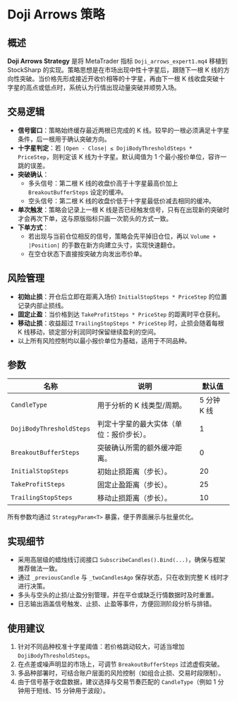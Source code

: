 # Doji Arrows 策略

## 概述
**Doji Arrows Strategy** 是将 MetaTrader 指标 `Doji_arrows_expert1.mq4` 移植到 StockSharp 的实现。策略思想是在市场出现中性十字星后，跟随下一根 K 线的方向性突破。当价格先形成接近开收价相等的十字星，再由下一根 K 线收盘突破十字星的高点或低点时，系统认为行情出现动量突破并顺势入场。

## 交易逻辑
- **信号窗口**：策略始终缓存最近两根已完成的 K 线。较早的一根必须满足十字星条件，后一根用于确认突破方向。
- **十字星判定**：若 `|Open - Close| ≤ DojiBodyThresholdSteps * PriceStep`，则判定该 K 线为十字星。默认阈值为 1 个最小报价单位，容许一跳的误差。
- **突破确认**：
  - 多头信号：第二根 K 线的收盘价高于十字星最高价加上 `BreakoutBufferSteps` 设定的缓冲。
  - 空头信号：第二根 K 线的收盘价低于十字星最低价减去相同的缓冲。
- **单次触发**：策略会记录上一根 K 线是否已经触发信号，只有在出现新的突破时才会再次下单，这与原版指标只画一次箭头的方式一致。
- **下单方式**：
  - 若出现与当前仓位相反的信号，策略会先平掉旧仓位，再以 `Volume + |Position|` 的手数在新方向建立头寸，实现快速翻仓。
  - 在空仓状态下直接按突破方向发出市价单。

## 风险管理
- **初始止损**：开仓后立即在距离入场价 `InitialStopSteps * PriceStep` 的位置记录内部止损线。
- **固定止盈**：当价格到达 `TakeProfitSteps * PriceStep` 的距离时平仓获利。
- **移动止损**：收益超过 `TrailingStopSteps * PriceStep` 时，止损会随着每根 K 线移动，锁定部分利润同时保留继续盈利的空间。
- 以上所有风险控制均以最小报价单位为基础，适用于不同品种。

## 参数
| 名称 | 说明 | 默认值 |
| --- | --- | --- |
| `CandleType` | 用于分析的 K 线类型/周期。 | 5 分钟 K 线 |
| `DojiBodyThresholdSteps` | 判定十字星的最大实体（单位：报价步长）。 | 1 |
| `BreakoutBufferSteps` | 突破确认所需的额外缓冲距离。 | 0 |
| `InitialStopSteps` | 初始止损距离（步长）。 | 20 |
| `TakeProfitSteps` | 固定止盈距离（步长）。 | 25 |
| `TrailingStopSteps` | 移动止损距离（步长）。 | 10 |

所有参数均通过 `StrategyParam<T>` 暴露，便于界面展示与批量优化。

## 实现细节
- 采用高层级的蜡烛线订阅接口 `SubscribeCandles().Bind(...)`，确保与框架推荐做法一致。
- 通过 `_previousCandle` 与 `_twoCandlesAgo` 保存状态，只在收到完整 K 线时才进行决策。
- 多头与空头的止损/止盈分别管理，并在平仓或缺乏行情数据时及时重置。
- 日志输出涵盖信号触发、止损、止盈等事件，方便回测阶段分析与排错。

## 使用建议
1. 针对不同品种校准十字星阈值：若价格跳动较大，可适当增加 `DojiBodyThresholdSteps`。
2. 在点差或噪声明显的市场上，可调节 `BreakoutBufferSteps` 过滤虚假突破。
3. 多品种部署时，可结合账户层面的风险控制（如组合止损、交易时段限制）。
4. 由于信号基于收盘数据，建议选择与交易节奏匹配的 `CandleType`（例如 1 分钟用于短线、15 分钟用于波段）。
